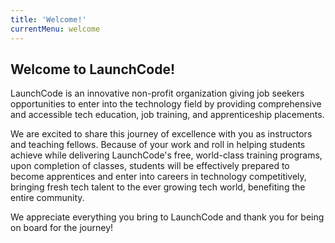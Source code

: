 ```yaml
---
title: 'Welcome!'
currentMenu: welcome
---
```


## Welcome to LaunchCode!

LaunchCode is an innovative non-profit organization giving job seekers opportunities to enter into the technology field by providing comprehensive and accessible tech education, job training, and apprenticeship placements.  

We are excited to share this journey of excellence with you as instructors and teaching fellows.  Because of your work and roll in helping students achieve while delivering LaunchCode's free, world-class training programs, upon completion of classes, students will be effectively prepared to become apprentices and enter into careers in technology competitively, bringing fresh tech talent to the ever growing tech world, benefiting the entire community. 

We appreciate everything you bring to LaunchCode and thank you for being on board for the journey!